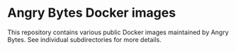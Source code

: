 # Angry Bytes Docker images

This repository contains various public Docker images maintained by
Angry Bytes. See individual subdirectories for more details.
